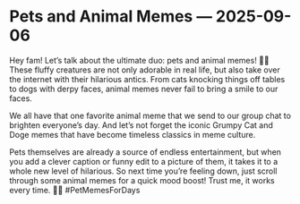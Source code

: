 # Pets and Animal Memes — 2025-09-06

Hey fam! Let’s talk about the ultimate duo: pets and animal memes! 🐾🔥 These fluffy creatures are not only adorable in real life, but also take over the internet with their hilarious antics. From cats knocking things off tables to dogs with derpy faces, animal memes never fail to bring a smile to our faces.

We all have that one favorite animal meme that we send to our group chat to brighten everyone’s day. And let’s not forget the iconic Grumpy Cat and Doge memes that have become timeless classics in meme culture.

Pets themselves are already a source of endless entertainment, but when you add a clever caption or funny edit to a picture of them, it takes it to a whole new level of hilarious. So next time you’re feeling down, just scroll through some animal memes for a quick mood boost! Trust me, it works every time. 🐶💕 #PetMemesForDays
